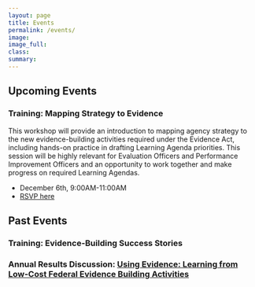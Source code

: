 ```yaml
---
layout: page
title: Events
permalink: /events/
image:
image_full: 
class:
summary: 
---
```

## Upcoming Events
### Training: Mapping Strategy to Evidence
This workshop will provide an introduction to mapping agency strategy to the new evidence-building activities required under the Evidence Act, including hands-on practice in drafting Learning Agenda priorities. This session will be highly relevant for Evaluation Officers and Performance Improvement Officers and an opportunity to work together and make progress on required Learning Agendas. 
- December 6th, 9:00AM-11:00AM
- <a href="https://www.eventbrite.com/e/osspi-fall-training-mapping-strategy-to-evidence-for-federal-employees-only-tickets-75360947623">RSVP here</a>


## Past Events
### Training: Evidence-Building Success Stories
### Annual Results Discussion: <a href="https://oes.gsa.gov/2019annualevent">Using Evidence: Learning from Low-Cost Federal Evidence Building Activities</a>




